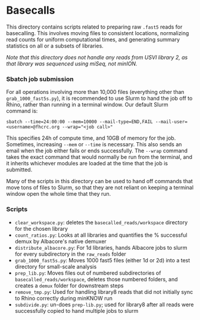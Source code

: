 # Basecalls
This directory contains scripts related to preparing raw `.fast5` reads for basecalling.
This involves moving files to consistent locations, normalizing read counts for uniform computational times, and generating summary statistics on all or a subsets of libraries.

_Note that this directory does not handle any reads from USVI library 2, as that library was sequenced using miSeq, not minION._

### Sbatch job submission
For all operations involving more than 10,000 files (everything other than `grab_1000_fast5s.py`), it is recommended to use Slurm to hand the job off to Rhino, rather than running in a terminal window. Our default Slurm command is:

```
sbatch --time=24:00:00 --mem=10000 --mail-type=END,FAIL --mail-user=<username>@fhcrc.org --wrap="<job call>"
```

This specifies 24h of compute time, and 10GB of memory for the job. Sometimes, increasing `--mem` or `--time` is necessary. This also sends an email when the job either fails or ends successfully. The `--wrap` command takes the exact command that would normally be run from the terminal, and it inherits whichever modules are loaded at the time that the job is submitted.

Many of the scripts in this directory can be used to hand off commands that move tons of files to Slurm, so that they are not reliant on keeping a terminal window open the whole time that they run.

### Scripts

- `clear_workspace.py`: deletes the `basecalled_reads/workspace` directory for the chosen library
- `count_ratios.py`: Looks at all libraries and quantifies the % successful demux by Albacore's native demuxer
- `distribute_albacore.py`: For 1d libraries, hands Albacore jobs to slurm for every subdirectory in the `raw_reads` folder
- `grab_1000_fast5s.py`: Moves 1000 fast5 files (either 1d or 2d) into a test directory for small-scale analysis
- `prep_lib.py`: Moves files out of numbered subdirectories of `basecalled_reads/workspace`, deletes those numbered folders, and creates a `demux` folder for downstream steps
- `remove_tmp.py`: Used for handling library8 reads that did not initially sync to Rhino correctly during minKNOW run
- `subdivide.py`: un-does `prep-lib.py`; used for library8 after all reads were successfully copied to hand multiple jobs to slurm
